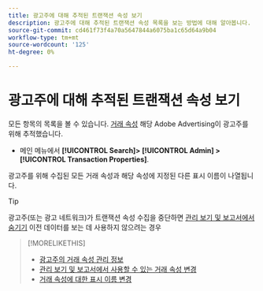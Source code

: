 ```yaml
---
title: 광고주에 대해 추적된 트랜잭션 속성 보기
description: 광고주에 대해 추적된 트랜잭션 속성 목록을 보는 방법에 대해 알아봅니다.
source-git-commit: cd461f73f4a70a5647844a6075ba1c65d64a9b04
workflow-type: tm+mt
source-wordcount: '125'
ht-degree: 0%

---
```


# 광고주에 대해 추적된 트랜잭션 속성 보기

모든 항목의 목록을 볼 수 있습니다. [거래 속성](/help/search-social-commerce/glossary.md#s-t) 해당 Adobe Advertising이 광고주를 위해 추적했습니다.

* 메인 메뉴에서 **[!UICONTROL Search]> [!UICONTROL Admin] >[!UICONTROL Transaction Properties]**.

광고주를 위해 수집된 모든 거래 속성과 해당 속성에 지정된 다른 표시 이름이 나열됩니다.

>[!TIP]
>
>광고주(또는 광고 네트워크)가 트랜잭션 속성 수집을 중단하면 [관리 보기 및 보고서에서 숨기기](transaction-property-edit-available.md) 이전 데이터를 보는 데 사용하지 않으려는 경우

>[!MORELIKETHIS]
>
>* [광고주의 거래 속성 관리 정보](transaction-property-about.md)
>* [관리 보기 및 보고서에서 사용할 수 있는 거래 속성 변경](transaction-property-edit-available.md)
>* [거래 속성에 대한 표시 이름 변경](transaction-property-edit-display-name.md)

